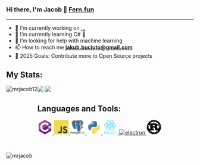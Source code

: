 ### Hi there, I'm Jacob 👋 [Fern.fun][website]

---

- 🔭 I’m currently working on [...](https://github.com/Fern-fun)
- 🌱 I’m currently learning C# 🤔 
- 🤔 I’m looking for help with machine learning
- 📫 How to reach me **jakub.buciuto@gmail.com**
- 🥅 2025 Goals: Contribute more to Open Source projects

## My Stats:

<img align="left" height="120em" src="https://github-readme-stats.vercel.app/api?username=mrjacob12&show_icons=true&locale=en&theme=dark" alt="mrjacob12" /></p>
<img height="120em" src="https://github-readme-stats-anuraghazra1.vercel.app/api/top-langs/?username=mrjacob12&theme=dark&layout=compact" />
<img height="120em" src="http://github-readme-streak-stats.herokuapp.com?user=mrjacob12&theme=dark&date_format=M%20j%5B%2C%20Y%5D" />
<br />

## Languages and Tools:

<a href="https://www.w3schools.com/cs/" target="_blank"> <img src="https://raw.githubusercontent.com/devicons/devicon/master/icons/csharp/csharp-original.svg" alt="csharp" width="40" height="40"/> </a> <a href="https://developer.mozilla.org/en-US/docs/Web/JavaScript" target="_blank"> <img src="https://raw.githubusercontent.com/devicons/devicon/master/icons/javascript/javascript-original.svg" alt="javascript" width="40" height="40"/> </a> <a href="https://www.postgresql.org" target="_blank"> <img src="https://raw.githubusercontent.com/devicons/devicon/master/icons/postgresql/postgresql-original-wordmark.svg" alt="postgresql" width="40" height="40"/> </a> <a href="https://www.python.org" target="_blank"> <img src="https://raw.githubusercontent.com/devicons/devicon/master/icons/python/python-original.svg" alt="python" width="40" height="40"/> </a> <a href="https://reactjs.org/" target="_blank"> <img src="https://raw.githubusercontent.com/devicons/devicon/master/icons/react/react-original-wordmark.svg" alt="react" width="40" height="40"/> </a>
</a> <a href="https://www.electronjs.org" target="_blank"> <img src="https://upload.wikimedia.org/wikipedia/commons/thumb/9/91/Electron_Software_Framework_Logo.svg/1920px-Electron_Software_Framework_Logo.svg.png" alt="electron" width="40" height="40"/> </a>
<a href="https://www.rust-lang.org" target="_blank" rel="noreferrer"> <img src="https://raw.githubusercontent.com/devicons/devicon/master/icons/rust/rust-plain.svg" alt="rust" width="40" height="40"/> </a> </p>

<br />

<p><a href="https://www.buymeacoffee.com/mrjacob"> <img align="left" src="https://cdn.buymeacoffee.com/buttons/v2/default-yellow.png" height="50" width="210" alt="mrjacob" /></a></p><br><br>

[website]: http://fern.fun
[discord]: https://discord.gg/pXvjyWqYMF
[mail]: mailto:jakub.buciuto@gmail.com?Subject=Hello%20world!
